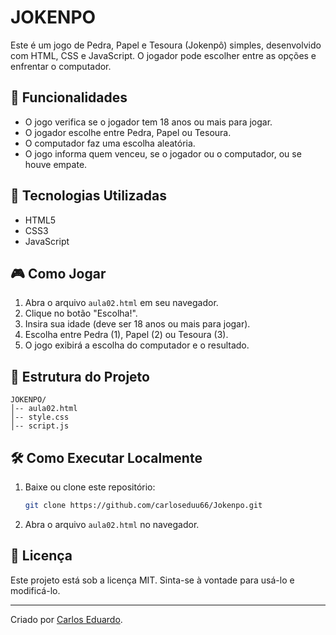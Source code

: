 # JOKENPO

Este é um jogo de Pedra, Papel e Tesoura (Jokenpô) simples, desenvolvido com HTML, CSS e JavaScript. O jogador pode escolher entre as opções e enfrentar o computador.

## 📌 Funcionalidades
- O jogo verifica se o jogador tem 18 anos ou mais para jogar.
- O jogador escolhe entre Pedra, Papel ou Tesoura.
- O computador faz uma escolha aleatória.
- O jogo informa quem venceu, se o jogador ou o computador, ou se houve empate.

## 🚀 Tecnologias Utilizadas
- HTML5
- CSS3
- JavaScript

## 🎮 Como Jogar
1. Abra o arquivo `aula02.html` em seu navegador.
2. Clique no botão "Escolha!".
3. Insira sua idade (deve ser 18 anos ou mais para jogar).
4. Escolha entre Pedra (1), Papel (2) ou Tesoura (3).
5. O jogo exibirá a escolha do computador e o resultado.

## 📂 Estrutura do Projeto
```
JOKENPO/
│-- aula02.html
│-- style.css
│-- script.js
```

## 🛠 Como Executar Localmente
1. Baixe ou clone este repositório:
   ```sh
   git clone https://github.com/carloseduu66/Jokenpo.git
   ```
2. Abra o arquivo `aula02.html` no navegador.

## 📝 Licença
Este projeto está sob a licença MIT. Sinta-se à vontade para usá-lo e modificá-lo.

---
Criado por [Carlos Eduardo](https://github.com/carloseduu66).
